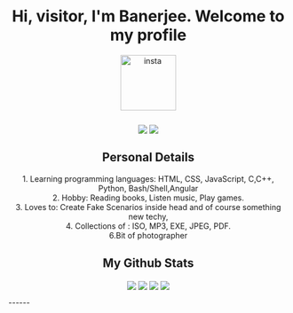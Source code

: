 <h1 align="center">Hi, visitor, I'm Banerjee. Welcome to my profile</h1>
<p align="center">
	<a href="https://www.instagram.com/debugginglife_02/" target="blank"
		><img
			align="center"
			src="https://encrypted-tbn0.gstatic.com/images?q=tbn:ANd9GcTjPiD9d7LK2UK72ECs4DX5cJ1sH4x6UQBKRg&usqp=CAU"
			alt="insta"
			height="100"
			width="100"
	/></a>
</p>

<h3 align="center"A student who can just code..</h3>
<p align="center">
	<img
		align="center"
		src="https://img.shields.io/badge/Profile%20Views-270-blue"
	/>
	<img
		align="center"
		src="https://img.shields.io/badge/In%20all%20github%20repositories%20I%20have%20written-10756%20lines%20of%20code-blue"
	/>
</p>
<h2 align="center">Personal Details</h2>
<p align="center">
	1. Learning programming languages: HTML, CSS, JavaScript, C,C++, Python,
	Bash/Shell,Angular<br>
	2. Hobby: Reading books, Listen music, Play games.<br> 3. Loves to: Create Fake Scenarios inside head and of course something new techy, <br> 4. Collections of : 
	ISO, MP3, EXE, JPEG, PDF.<br>
	6.Bit of photographer<br> 

</p>
<h2 align="center">My Github Stats</h2>
<p align="center">
	<img
		align="center"
		src="https://github-readme-stats.vercel.app/api/top-langs/?username=soham4abc&&layout=compact&bg_color=0,73FA79,73FDFF,7A81FF&theme=graywhite"
	/>
	<img
		align="center"
		src="https://github-readme-stats.vercel.app/api?username=soham4abc&count_private=true&show_icons=trueline_height=21&bg_color=0,EC6C6C,FFD479,FFFC79,73FA79&theme=graywhite"
	/>
	<img align="center" src="https://github-readme-streak-stats.herokuapp.com/?user=soham4abc&theme=dracula">
	<img
		align="center"
		src="https://github-profile-trophy.vercel.app/?username=soham4abc&theme=onedark"
	/>
</p>
------ 
